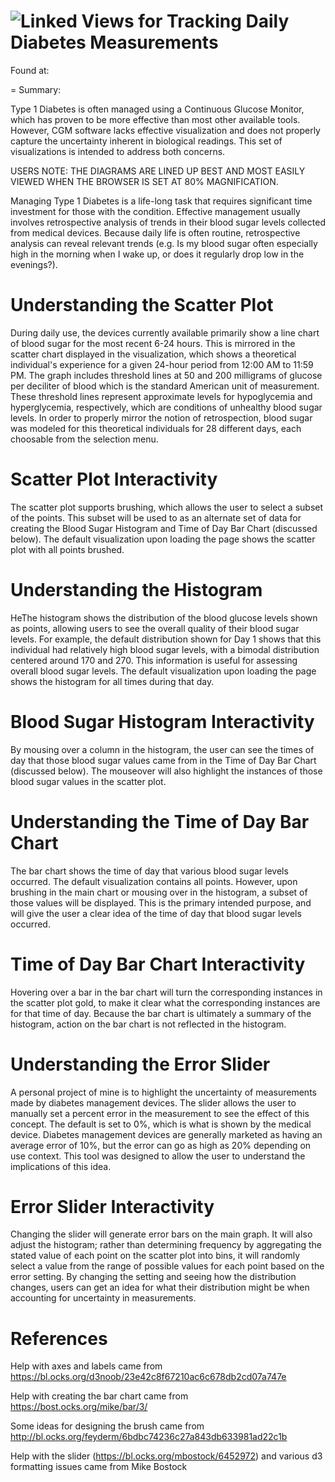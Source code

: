 ![Linked Views for Tracking Daily Diabetes Measurements](https://RussellMDavis.github.io/Diabetes-Uncertainty-Vis-Idea/
) 
===
Found at:

=
Summary:

Type 1 Diabetes is often managed using a Continuous Glucose Monitor, which has proven to be more effective than most other
available tools.  However, CGM software lacks effective visualization and does not properly capture the uncertainty inherent
in biological readings.  This set of visualizations is intended to address both concerns.

USERS NOTE: THE DIAGRAMS ARE LINED UP BEST AND MOST EASILY VIEWED WHEN THE BROWSER IS SET AT 80% MAGNIFICATION.

Managing Type 1 Diabetes is a life-long task that requires significant time investment for those with the condition.  Effective
management usually involves retrospective analysis of trends in their blood sugar levels collected from medical devices.
Because daily life is often routine, retrospective analysis can reveal relevant trends (e.g. Is my blood sugar often
especially high in the morning when I wake up, or does it regularly drop low in the evenings?).


Understanding the Scatter Plot
==
During daily use, the devices currently available primarily show a line chart of blood sugar for the most recent 6-24 hours.  This is
mirrored in the scatter chart displayed in the visualization, which shows a theoretical individual's experience for a given 24-hour
period from 12:00 AM to 11:59 PM.  The graph includes threshold lines at 50 and 200 milligrams of glucose per deciliter of blood
which is the standard American unit of measurement.  These threshold lines represent approximate levels for hypoglycemia and
hyperglycemia, respectively, which are conditions of unhealthy blood sugar levels.
In order to properly mirror the notion of retrospection, blood sugar was modeled for this theoretical individuals for 28 different days,
each choosable from the selection menu.

Scatter Plot Interactivity
=

The scatter plot supports brushing, which allows the user to select a subset of the points.  This subset will be used to as an
alternate set of data for creating the Blood Sugar Histogram and Time of Day Bar Chart (discussed below).
The default visualization upon loading the page shows the scatter plot with all points brushed.

Understanding the Histogram
==
HeThe histogram shows the distribution of the blood glucose levels shown as points, allowing users to see the overall quality of their
blood sugar levels.  For example, the default distribution shown for Day 1 shows that this individual had relatively high blood
sugar levels, with a bimodal distribution centered around 170 and 270.  This information is useful for assessing overall blood
sugar levels.  The default visualization upon loading the page shows the histogram for all times during that day.

Blood Sugar Histogram Interactivity
=

By mousing over a column in the histogram, the user can see the times of day that those blood sugar values came from in the Time of
Day Bar Chart (discussed below).  The mouseover will also highlight the instances of those blood sugar values in the scatter plot.

Understanding the Time of Day Bar Chart
==

The bar chart shows the time of day that various blood sugar levels occurred.  The default visualization contains all points.  However,
upon brushing in the main chart or mousing over in the histogram, a subset of those values will be displayed.  This is the
primary intended purpose, and will give the user a clear idea of the time of day that blood sugar levels occurred.

Time of Day Bar Chart Interactivity
=

Hovering over a bar in the bar chart will turn the corresponding instances in the scatter plot gold, to make it clear what the
corresponding instances are for that time of day.  Because the bar chart is ultimately a summary of the histogram, action on the
bar chart is not reflected in the histogram.

Understanding the Error Slider
==
A personal project of mine is to highlight the uncertainty of measurements made by diabetes management devices.  The slider
allows the user to manually set a percent error in the measurement to see the effect of this concept.  The default is set to 0%, which
is what is shown by the medical device.  Diabetes management devices are generally marketed as having an average error of 10%, 
but the error can go as high as 20% depending on use context.  This tool was designed to allow the user to understand
the implications of this idea.

Error Slider Interactivity
=

Changing the slider will generate error bars on the main graph.  It will also adjust the histogram; rather than determining frequency by
aggregating the stated value of each point on the scatter plot into bins, it will randomly select a value from the range of
possible values for each point based on the error setting.  By changing the setting and seeing how the distribution changes,
users can get an idea for what their distribution might be when accounting for uncertainty in measurements.


References
===

Help with axes and labels came from https://bl.ocks.org/d3noob/23e42c8f67210ac6c678db2cd07a747e

Help with creating the bar chart came from https://bost.ocks.org/mike/bar/3/

Some ideas for designing the brush came from http://bl.ocks.org/feyderm/6bdbc74236c27a843db633981ad22c1b

Help with the slider (https://bl.ocks.org/mbostock/6452972) and various d3 formatting issues came from Mike Bostock
